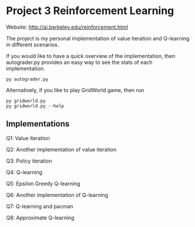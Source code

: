 # Project 3 Reinforcement Learning

Website: http://ai.berkeley.edu/reinforcement.html

The project is my personal implementation of value iteration and Q-learning in different scenarios.

If you would like to have a quick overview of the implementation, then autograder.py provides an easy way to see the stats of each implementation.  

```
py autograder.py
```

Alternatively, if you like to play GridWorld game, then run  

```
py gridworld.py
py gridworld.py --help
```

## Implementations

Q1: Value iteration

Q2: Another implementation of value iteration

Q3: Policy iteration

Q4: Q-learning

Q5: Epsilon Greedy Q-learning

Q6: Another implementation of Q-learning

Q7: Q-learning and pacman

Q8: Approximate Q-learning
